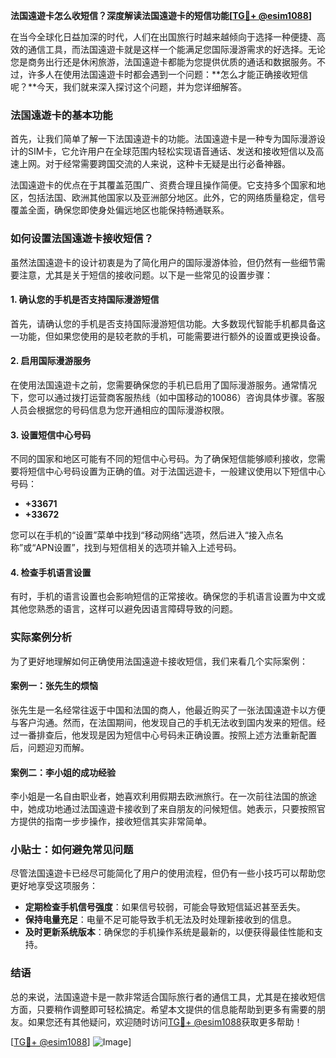 **法国遠遊卡怎么收短信？深度解读法国遠遊卡的短信功能[[TG💪+ @esim1088](https://t.me/s/esim1088)]**

在当今全球化日益加深的时代，人们在出国旅行时越来越倾向于选择一种便捷、高效的通信工具，而法国遠遊卡就是这样一个能满足您国际漫游需求的好选择。无论您是商务出行还是休闲旅游，法国遠遊卡都能为您提供优质的通话和数据服务。不过，许多人在使用法国遠遊卡时都会遇到一个问题：**怎么才能正确接收短信呢？**今天，我们就来深入探讨这个问题，并为您详细解答。

### 法国遠遊卡的基本功能

首先，让我们简单了解一下法国遠遊卡的功能。法国遠遊卡是一种专为国际漫游设计的SIM卡，它允许用户在全球范围内轻松实现语音通话、发送和接收短信以及高速上网。对于经常需要跨国交流的人来说，这种卡无疑是出行必备神器。

法国遠遊卡的优点在于其覆盖范围广、资费合理且操作简便。它支持多个国家和地区，包括法国、欧洲其他国家以及亚洲部分地区。此外，它的网络质量稳定，信号覆盖全面，确保您即使身处偏远地区也能保持畅通联系。

### 如何设置法国遠遊卡接收短信？

虽然法国遠遊卡的设计初衷是为了简化用户的国际漫游体验，但仍然有一些细节需要注意，尤其是关于短信的接收问题。以下是一些常见的设置步骤：

#### 1. 确认您的手机是否支持国际漫游短信
首先，请确认您的手机是否支持国际漫游短信功能。大多数现代智能手机都具备这一功能，但如果您使用的是较老款的手机，可能需要进行额外的设置或更换设备。

#### 2. 启用国际漫游服务
在使用法国遠遊卡之前，您需要确保您的手机已启用了国际漫游服务。通常情况下，您可以通过拨打运营商客服热线（如中国移动的10086）咨询具体步骤。客服人员会根据您的号码信息为您开通相应的国际漫游权限。

#### 3. 设置短信中心号码
不同的国家和地区可能有不同的短信中心号码。为了确保短信能够顺利接收，您需要将短信中心号码设置为正确的值。对于法国远遊卡，一般建议使用以下短信中心号码：
- **+33671**
- **+33672**

您可以在手机的“设置”菜单中找到“移动网络”选项，然后进入“接入点名称”或“APN设置”，找到与短信相关的选项并输入上述号码。

#### 4. 检查手机语言设置
有时，手机的语言设置也会影响短信的正常接收。确保您的手机语言设置为中文或其他您熟悉的语言，这样可以避免因语言障碍导致的问题。

### 实际案例分析

为了更好地理解如何正确使用法国遠遊卡接收短信，我们来看几个实际案例：

#### 案例一：张先生的烦恼
张先生是一名经常往返于中国和法国的商人，他最近购买了一张法国遠遊卡以方便与客户沟通。然而，在法国期间，他发现自己的手机无法收到国内发来的短信。经过一番排查后，他发现是因为短信中心号码未正确设置。按照上述方法重新配置后，问题迎刃而解。

#### 案例二：李小姐的成功经验
李小姐是一名自由职业者，她喜欢利用假期去欧洲旅行。在一次前往法国的旅途中，她成功地通过法国遠遊卡接收到了来自朋友的问候短信。她表示，只要按照官方提供的指南一步步操作，接收短信其实非常简单。

### 小贴士：如何避免常见问题

尽管法国遠遊卡已经尽可能简化了用户的使用流程，但仍有一些小技巧可以帮助您更好地享受这项服务：

- **定期检查手机信号强度**：如果信号较弱，可能会导致短信延迟甚至丢失。
- **保持电量充足**：电量不足可能导致手机无法及时处理新接收到的信息。
- **及时更新系统版本**：确保您的手机操作系统是最新的，以便获得最佳性能和支持。

### 结语

总的来说，法国遠遊卡是一款非常适合国际旅行者的通信工具，尤其是在接收短信方面，只要稍作调整即可轻松搞定。希望本文提供的信息能帮助到更多有需要的朋友。如果您还有其他疑问，欢迎随时访问[TG💪+ @esim1088](https://t.me/s/esim1088)获取更多帮助！

[[TG💪+ @esim1088](https://t.me/s/esim1088)] ![Image](https://i.postimg.cc/4NQfJmqS/Snipaste-2025-05-13-00-14-12.png)]